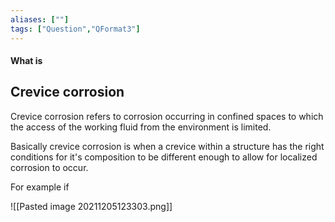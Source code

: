```yaml
---
aliases: [""]
tags: ["Question","QFormat3"]
---
```


#### What is
## Crevice corrosion
Crevice corrosion refers to corrosion occurring in confined spaces to which the access of the working fluid from the environment is limited.

Basically crevice corrosion is when a crevice within a structure has the right conditions for it's composition to be different enough to allow for localized corrosion to occur.

For example if 

![[Pasted image 20211205123303.png]]


